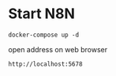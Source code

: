 
# Start N8N
```
docker-compose up -d
```

open address on web browser
```
http://localhost:5678
```
